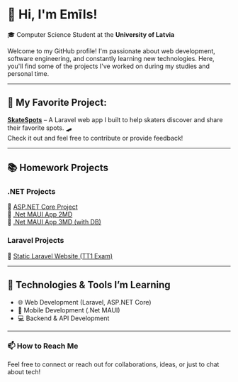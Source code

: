 # 👋 Hi, I'm Emīls!  
🎓 Computer Science Student at the **University of Latvia**  

Welcome to my GitHub profile! I'm passionate about web development, software engineering, and constantly learning new technologies. Here, you'll find some of the projects I've worked on during my studies and personal time.

---

## 🚀 My Favorite Project:  
**[SkateSpots](https://github.com/krapsits1/SkateSpots)** – A Laravel web app I built to help skaters discover and share their favorite spots. 🛹  
Check it out and feel free to contribute or provide feedback!

---

## 📚 Homework Projects  

### .NET Projects  
🔹 [ASP.NET Core Project](https://github.com/krapsits1/ASP-.NET-CORE)  
🔹 [.Net MAUI App 2MD](https://github.com/krapsits1/.NetMaui_2MD)  
🔹 [.Net MAUI App 3MD (with DB)](https://github.com/krapsits1/.NetMaui_3MD_DB)  

### Laravel Projects  
🔹 [Static Laravel Website (TT1 Exam)](https://github.com/krapsits1/TT1_exam)  

---

## 🔧 Technologies & Tools I’m Learning  
- 🌐 Web Development (Laravel, ASP.NET Core)  
- 📱 Mobile Development (.Net MAUI)  
- 💻 Backend & API Development  

---

### 📫 How to Reach Me  
Feel free to connect or reach out for collaborations, ideas, or just to chat about tech!  
